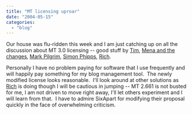 ```yaml
---
title: "MT licensing uproar"
date: "2004-05-15"
categories: 
  - "blog"
---
```


Our house was flu-ridden this week and I am just catching up on all the discussion about MT 3.0 licensing -- good stuff by [Tim](http://www.timaoutloud.org/archives/000351.html), [Mena and the changes](http://www.sixapart.com/log/2004/05/movable_type_30.shtml), [Mark Pilgrim](http://diveintomark.org/archives/2004/05/14/freedom-0), [Simon Phipps](http://www.webmink.net/2004/05/trackbacks-as-zeitgeist.htm), [Rich](http://www.tongfamily.com/guide_to_blogs/001529.html). 

Personally I have no problem paying for software that I use frequently and will happily pay something for my blog management tool.  The newly modified license looks reasonable.  I'll look around at other solutions as [Rich](http://www.tongfamily.com/guide_to_blogs/001536.html) is doing though I will be cautious in jumping -- MT 2.661 is not busted for me, I am not driven to move right away, I'll let others experiment and I will learn from that.  I have to admire SixApart for modifying their proposal quickly in the face of overwhelming criticism.
